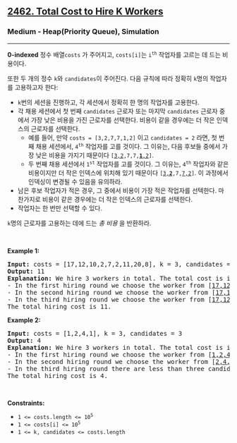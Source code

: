 <h2><a href="https://leetcode.com/problems/total-cost-to-hire-k-workers/">2462. Total Cost to Hire K Workers</a></h2><h3>Medium - Heap(Priority Queue), Simulation</h3><hr><div><p> <strong>0-indexed</strong> 정수 배열<code>costs</code> 가 주어지고, <code>costs[i]</code>는 <code>i<sup>th</sup></code> 작업자를 고르는 데 드는 비용이다.</p>

<p>또한 두 개의 정수 <code>k</code>와 <code>candidates</code>이 주어진다. 다음 규칙에 따라 정확히 <code>k</code>명의 작업자를 고용하고자 한다:</p>

<ul>
	<li><code>k</code>번의 세션을 진행하고, 각 세션에서 정확히 한 명의 작업자를 고용한다.</li>
	<li>각 채용 세션에서 첫 번째 <code>candidates</code> 근로자 또는 마지막 <code>candidates</code> 근로자 중에서 가장 낮은 비용을 가진 근로자를 선택한다. 비용이 같을 경우에는 더 작은 인덱스의 근로자를 선택한다.
	<ul>
		<li>예를 들어, 만약 <code>costs = [3,2,7,7,1,2]</code> 이고 <code>candidates = 2</code> 라면, 첫 번째 채용 세션에서, <code>4<sup>th</sup></code> 작업자를 고를 것이다. 그 이유는, 다음 후보들 중에서 가장 낮은 비용을 가지기 때문이다 <code>[<u>3,2</u>,7,7,<u><strong>1</strong>,2</u>]</code>.</li>
		<li>두 번째 채용 세션에서 <code>1<sup>st</sup></code> 작업자를 고를 것이다. 그 이유는,  <code>4<sup>th</sup></code> 작업자와 같은 비용이지만 더 작은 인덱스에 위치해 있기 때문이다 <code>[<u>3,<strong>2</strong></u>,7,<u>7,2</u>]</code>. 이 과정에서 인덱싱이 변경될 수 있음을 유의하라.</li>
	</ul>
	</li>
	<li>남은 후보 작업자가 적은 경우, 그 중에서 비용이 가장 적은 작업자를 선텍한다. 마찬가지로 비용이 같은 경우에는 더 작은 인덱스의 근로자를 선택한다.</li>
	<li>작업자는 한 번만 선택할 수 있다.</li>
</ul>

<p><code>k</code>명의 근로자를 고용하는 데에 드는 <em>총 비용 </em>을 반환하라.</p>

<p>&nbsp;</p>
<p><strong class="example">Example 1:</strong></p>

<pre><strong>Input:</strong> costs = [17,12,10,2,7,2,11,20,8], k = 3, candidates = 4
<strong>Output:</strong> 11
<strong>Explanation:</strong> We hire 3 workers in total. The total cost is initially 0.
- In the first hiring round we choose the worker from [<u>17,12,10,2</u>,7,<u>2,11,20,8</u>]. The lowest cost is 2, and we break the tie by the smallest index, which is 3. The total cost = 0 + 2 = 2.
- In the second hiring round we choose the worker from [<u>17,12,10,7</u>,<u>2,11,20,8</u>]. The lowest cost is 2 (index 4). The total cost = 2 + 2 = 4.
- In the third hiring round we choose the worker from [<u>17,12,10,7,11,20,8</u>]. The lowest cost is 7 (index 3). The total cost = 4 + 7 = 11. Notice that the worker with index 3 was common in the first and last four workers.
The total hiring cost is 11.
</pre>

<p><strong class="example">Example 2:</strong></p>

<pre><strong>Input:</strong> costs = [1,2,4,1], k = 3, candidates = 3
<strong>Output:</strong> 4
<strong>Explanation:</strong> We hire 3 workers in total. The total cost is initially 0.
- In the first hiring round we choose the worker from [<u>1,2,4,1</u>]. The lowest cost is 1, and we break the tie by the smallest index, which is 0. The total cost = 0 + 1 = 1. Notice that workers with index 1 and 2 are common in the first and last 3 workers.
- In the second hiring round we choose the worker from [<u>2,4,1</u>]. The lowest cost is 1 (index 2). The total cost = 1 + 1 = 2.
- In the third hiring round there are less than three candidates. We choose the worker from the remaining workers [<u>2,4</u>]. The lowest cost is 2 (index 0). The total cost = 2 + 2 = 4.
The total hiring cost is 4.
</pre>

<p>&nbsp;</p>
<p><strong>Constraints:</strong></p>

<ul>
	<li><code>1 &lt;= costs.length &lt;= 10<sup>5 </sup></code></li>
	<li><code>1 &lt;= costs[i] &lt;= 10<sup>5</sup></code></li>
	<li><code>1 &lt;= k, candidates &lt;= costs.length</code></li>
</ul>
</div>
